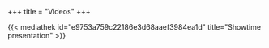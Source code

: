 +++
title = "Videos"
+++

{{< mediathek id="e9753a759c22186e3d68aaef3984ea1d" title="Showtime presentation" >}}
